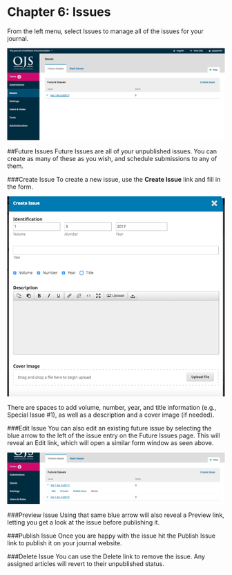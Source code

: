 # Chapter 6: Issues

From the left menu, select Issues to manage all of the issues for your journal.

![](learning-ojs-3-issues.png)


##Future Issues
Future Issues are all of your unpublished issues. You can create as many of these as you wish, and schedule submissions to any of them.

###Create Issue
To create a new issue, use the **Create Issue** link and fill in the form.

![](learning-ojs-3-issues-create.png)

There are spaces to add volume, number, year, and title information (e.g., Special Issue #1), as well as a description and a cover image (if needed).

###Edit Issue
You can also edit an existing future issue by selecting the blue arrow to the left of the issue entry on the Future Issues page. This will reveal an Edit link, which will open a similar form window as seen above.

![](learning-ojs-3-issues-edit.png)

###Preview Issue
Using that same blue arrow will also reveal a Preview link, letting you get a look at the issue before publishing it.

###Publish Issue
Once you are happy with the issue hit the Publish Issue link to publish it on your journal website.

###Delete Issue
You can use the Delete link to remove the issue. Any assigned articles will revert to their unpublished status.
